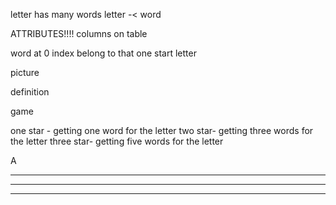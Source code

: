 letter has many words
letter -< word

ATTRIBUTES!!!! columns on table

word at 0 index belong to that one start letter



picture

definition


game 

one star - getting one word for the letter
two star- getting three words for the letter
three star- getting five words for the letter


A
_ _ _
_ _ _ _
_ _ _ _ _
